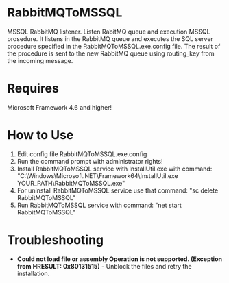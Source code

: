 # RabbitMQToMSSQL
MSSQL RabbitMQ listener. Listen RabitMQ queue and execution MSSQL prosedure. It listens in the RabbitMQ queue and executes the SQL server procedure specified in the RabbitMQToMSSQL.exe.config file. The result of the procedure is sent to the new RabbitMQ queue using routing_key from the incoming message.

# Requires
Microsoft Framework 4.6 and higher!

# How to Use
1. Edit config file RabbitMQToMSSQL.exe.config
2. Run the command prompt with administrator rights!
3. Install RabbitMQToMSSQL service with InstallUtil.exe with command: "C:\Windows\Microsoft.NET\Framework64\InstallUtil.exe YOUR_PATH\RabbitMQToMSSQL.exe"
4. For uninstall RabbitMQToMSSQL service use that command: "sc delete RabbitMQToMSSQL"
5. Run RabbitMQToMSSQL service with command: "net start RabbitMQToMSSQL"

# Troubleshooting
- __Could not load file or assembly Operation is not supported. (Exception from HRESULT: 0x80131515)__ - Unblock the files and retry the installation.

